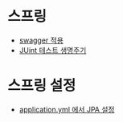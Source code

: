 # 스프링
* [swagger 적용](https://josteady.tistory.com/642?category=1028669)
* [JUint 테스트 생명주기](https://josteady.tistory.com/644?category=1028669)

# 스프링 설정
* [application.yml 에서 JPA 설정](https://josteady.tistory.com/643?category=1028669)

